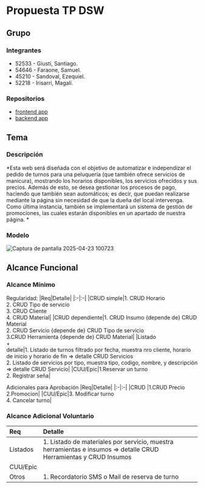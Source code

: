 # Propuesta TP DSW

## Grupo
### Integrantes
* 52533 - Giusti, Santiago.
* 54646 - Faraone, Samuel.
* 45210 - Sandoval, Ezequiel.
* 52218 - Irisarri, Magalí.
### Repositorios
* [frontend app](http://hyperlinkToGihubOrGitlab)
* [backend app](http://hyperlinkToGihubOrGitlab)

## Tema
### Descripción
*Esta web será diseñada con el objetivo de automatizar e independizar el pedido de turnos para una peluquería (que también ofrece servicios de manicura), mostrando los horarios disponibles, los servicios ofrecidos y sus precios.
Además de esto, se desea gestionar los procesos de pago, haciendo que también sean automáticos; es decir, que puedan realizarse mediante la página sin necesidad de que la dueña del local intervenga.
Como última instancia, también se implementará un sistema de gestión de promociones, las cuales estarán disponibles en un apartado de nuestra página.
*

### Modelo
![Captura de pantalla 2025-04-23 100723](https://github.com/user-attachments/assets/ba9ee26f-d98b-4f8e-b77a-9598b78a62f7)


## Alcance Funcional 

### Alcance Mínimo

Regularidad:
|Req|Detalle|
|:-|:-|
|CRUD simple|1. CRUD Horario<br>2. CRUD Tipo de servicio<br>3. CRUD Cliente<br>4. CRUD Material|
|CRUD dependiente|1. CRUD Insumo {depende de} CRUD Material<br>2. CRUD Servicio {depende de} CRUD Tipo de servicio<br>3.CRUD Herramienta {depende de} CRUD Material|
|Listado<br>+<br>detalle|1. Listado de turnos filtrado por fecha, muestra nro cliente, horario de inicio y horario de fin => detalle CRUD Servicios<br>2. Listado de servicios por tipo, muestra tipo, codigo, nombre, y descripción => detalle CRUD Servicio|
|CUU/Epic|1.Reservar un turno<br>2. Registrar seña|


Adicionales para Aprobación
|Req|Detalle|
|:-|:-|
|CRUD |1.CRUD Precio<br>2.Promocion|
|CUU/Epic|3. Modificar turno<br>4. Cancelar turno|


### Alcance Adicional Voluntario


|Req|Detalle|
|:-|:-|
|Listados |1. Listado de materiales por servicio, muestra herramientas e insumos => detalle CRUD Herramientas y CRUD Insumos|
|CUU/Epic||
|Otros| 1. Recordatorio SMS o Mail de reserva de turno|

